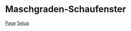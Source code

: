 # Maschgraden-Schaufenster

[Page](https://ulrich.digital/maschgraden-fenster/)
[Setup](https://github.com/matthiasulrich/maschgraden/wiki)



